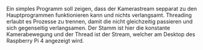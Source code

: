 Ein simples Programm soll zeigen, dass der Kamerastream sepparat zu den Hauptprogrammen funktionieren kann und nichts verlangsamt. Threading erlaubt es Prozesse zu trennen, damit die nicht gleichzeitig passieren und sich gegenseitig verlangsamen. Der Stamm ist hier die konstante Kamerabewegung und der Thread ist der Stream, welcher am Desktop des Raspberry Pi 4 angezeigt wird.

